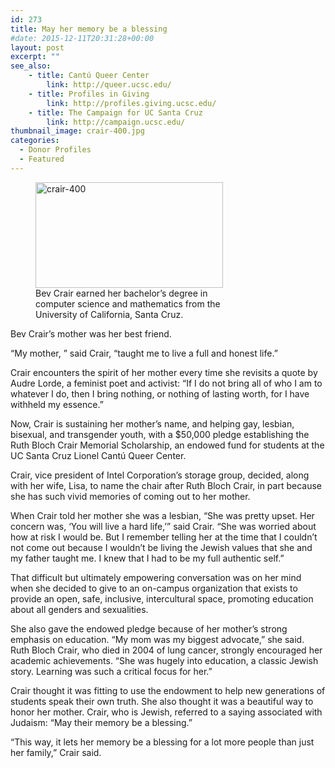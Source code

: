 ```yaml
---
id: 273
title: May her memory be a blessing
#date: 2015-12-11T20:31:28+00:00
layout: post
excerpt: ""
see_also:
	- title: Cantú Queer Center
		link: http://queer.ucsc.edu/
	- title: Profiles in Giving
		link: http://profiles.giving.ucsc.edu/
	- title: The Campaign for UC Santa Cruz
		link: http://campaign.ucsc.edu/
thumbnail_image: crair-400.jpg
categories:
  - Donor Profiles
  - Featured
---
```

<figure id="attachment_274" style="width: 300px" class="wp-caption alignright"><img class="size-medium wp-image-274" src="http://live-ucsc-giving.pantheonsite.io/wp-content/uploads/2017/08/crair-400-300x169.jpg" alt="crair-400" width="300" height="169" srcset="https://ucsc-giving.lndo.site/wp-content/uploads/2017/08/crair-400-300x169.jpg 300w, https://ucsc-giving.lndo.site/wp-content/uploads/2017/08/crair-400.jpg 400w" sizes="(max-width: 300px) 100vw, 300px" /><figcaption class="wp-caption-text">Bev Crair earned her bachelor’s degree in computer science and mathematics from the University of California, Santa Cruz.</figcaption></figure> 

Bev Crair’s mother was her best friend.

“My mother, ” said Crair, “taught me to live a full and honest life.”

Crair encounters the spirit of her mother every time she revisits a quote by Audre Lorde, a feminist poet and activist: “If I do not bring all of who I am to whatever I do, then I bring nothing, or nothing of lasting worth, for I have withheld my essence.”

Now, Crair is sustaining her mother’s name, and helping gay, lesbian, bisexual, and transgender youth, with a $50,000 pledge establishing the Ruth Bloch Crair Memorial Scholarship, an endowed fund for students at the UC Santa Cruz Lionel Cantú Queer Center.

Crair, vice president of Intel Corporation’s storage group, decided, along with her wife, Lisa, to name the chair after Ruth Bloch Crair, in part because she has such vivid memories of coming out to her mother.

When Crair told her mother she was a lesbian, “She was pretty upset. Her concern was, ‘You will live a hard life,’” said Crair. “She was worried about how at risk I would be. But I remember telling her at the time that I couldn’t not come out because I wouldn’t be living the Jewish values that she and my father taught me. I knew that I had to be my full authentic self.”

That difficult but ultimately empowering conversation was on her mind when she decided to give to an on-campus organization that exists to provide an open, safe, inclusive, intercultural space, promoting education about all genders and sexualities.

She also gave the endowed pledge because of her mother’s strong emphasis on education. “My mom was my biggest advocate,” she said. Ruth Bloch Crair, who died in 2004 of lung cancer, strongly encouraged her academic achievements. “She was hugely into education, a classic Jewish story. Learning was such a critical focus for her.”

Crair thought it was fitting to use the endowment to help new generations of students speak their own truth. She also thought it was a beautiful way to honor her mother. Crair, who is Jewish, referred to a saying associated with Judaism: “May their memory be a blessing.”

“This way, it lets her memory be a blessing for a lot more people than just her family,” Crair said.

